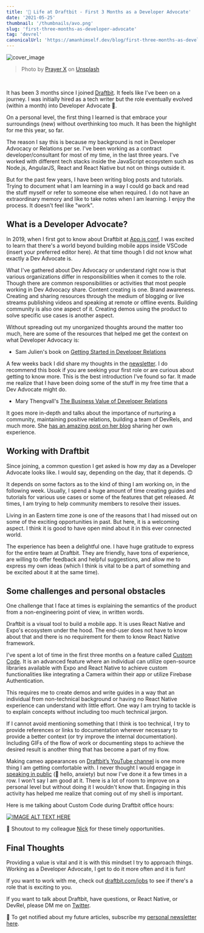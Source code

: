 ```yaml
---
title: '🌱 Life at Draftbit - First 3 Months as a Developer Advocate'
date: '2021-05-25'
thumbnail: '/thumbnails/avo.png'
slug: 'first-three-months-as-developer-advocate'
tag: 'devrel'
canonicalUrl: 'https://amanhimself.dev/blog/first-three-months-as-developer-advocate/'
---
```


![cover_image](https://i.imgur.com/TBebjua.jpg)

<blockquote>
Photo by <a href="https://unsplash.com/@x_prayer?utm_source=unsplash&utm_medium=referral&utm_content=creditCopyText">Prayer X</a> on <a href="https://unsplash.com/s/photos/galaxy?utm_source=unsplash&utm_medium=referral&utm_content=creditCopyText">Unsplash</a>
</blockquote>

<br />

It has been 3 months since I joined [Draftbit](https://draftbit.com/). It feels like I’ve been on a journey. I was initially hired as a tech writer but the role eventually evolved (within a month) into Developer Advocate 🥑.

On a personal level, the first thing I learned is that embrace your surroundings (new) without overthinking too much. It has been the highlight for me this year, so far.

The reason I say this is because my background is not in Developer Advocacy or Relations per se. I've been working as a contract developer/consultant for most of my time, in the last three years. I've worked with different tech stacks inside the JavaScript ecosystem such as Node.js, AngularJS, React and React Native but not on things outside it.

But for the past few years, I have been writing blog posts and tutorials. Trying to document what I am learning in a way I could go back and read the stuff myself or refer to someone else when required. I do not have an extraordinary memory and like to take notes when I am learning. I enjoy the process. It doesn't feel like "work".

## What is a Developer Advocate?

In 2019, when I first got to know about Draftbit at [App.js conf](https://appjs.co/), I was excited to learn that there's a world beyond building mobile apps inside VSCode (insert your preferred editor here). At that time though I did not know what exactly a Dev Advocate is.

What I've gathered about Dev Advocacy or understand right now is that various organizations differ in responsibilities when it comes to the role. Though there are common responsibilities or activities that most people working in Dev Advocacy share. Content creating is one. Brand awareness. Creating and sharing resources through the medium of blogging or live streams publishing videos and speaking at remote or offline events. Building community is also one aspect of it. Creating demos using the product to solve specific use cases is another aspect.

Without spreading out my unorganized thoughts around the matter too much, here are some of the resources that helped me get the context on what Developer Advocacy is:

- Sam Julien's book on [Getting Started in Developer Relations](https://learn.samjulien.com/getting-started-in-developer-relations)

A few weeks back I did share my thoughts in the [newsletter](https://www.getrevue.co/profile/amanhimself). I do recommend this book if you are seeking your first role or are curious about getting to know more. This is the best introduction I've found so far. It made me realize that I have been doing some of the stuff in my free time that a Dev Advocate might do.

- Mary Thengvall's [The Business Value of Developer Relations](https://www.persea-consulting.com/book)

It goes more in-depth and talks about the importance of nurturing a community, maintaining positive relations, building a team of DevRels, and much more. She [has an amazing post on her blog](https://www.marythengvall.com/blog/2020/6/29/the-camunda-developer-relations-career-path) sharing her own experience.

## Working with Draftbit

Since joining, a common question I get asked is how my day as a Developer Advocate looks like. I would say, depending on the day, that it depends. 🙃

It depends on some factors as to the kind of thing I am working on, in the following week. Usually, I spend a huge amount of time creating guides and tutorials for various use cases or some of the features that get released. At times, I am trying to help community members to resolve their issues.

Living in an Eastern time zone is one of the reasons that I had missed out on some of the exciting opportunities in past. But here, it is a welcoming aspect. I think it is good to have open mind about it in this ever connected world.

The experience has been a delightful one. I have huge gratitude to express for the entire team at Draftbit. They are friendly, have tons of experience, are willing to offer feedback and helpful suggestions, and allow me to express my own ideas (which I think is vital to be a part of something and be excited about it at the same time).

## Some challenges and personal obstacles

One challenge that I face at times is explaining the semantics of the product from a non-engineering point of view, in written words.

Draftbit is a visual tool to build a mobile app. It is uses React Native and Expo's ecosystem under the hood. The end-user does not have to know about that and there is no requirement for them to know React Native framework.

I've spent a lot of time in the first three months on a feature called [Custom Code](https://docs.draftbit.com/docs/custom-code). It is an advanced feature where an individual can utilize open-source libraries available with Expo and React Native to achieve custom functionalities like integrating a Camera within their app or utilize Firebase Authentication.

This requires me to create demos and write guides in a way that an individual from non-technical background or having no React Native experience can understand with little effort. One way I am trying to tackle is to explain concepts without including too much technical jargon.

If I cannot avoid mentioning something that I think is too technical, I try to provide references or links to documentation wherever necessary to provide a better context (or try improve the internal documentation). Including GIFs of the flow of work or documenting steps to achieve the desired result is another thing that has become a part of my flow.

Making cameo appearances on [Draftbit’s YouTube channel](https://www.youtube.com/c/Draftbit/videos) is one more thing I am getting comfortable with. I never thought I would engage in [speaking in public](https://www.youtube.com/watch?v=YIRxTUCY0NQ) (👋 hello, anxiety) but now I've done it a few times in a row. I won't say I am good at it. There is a lot of room to improve on a personal level but without doing it I wouldn't know that. Engaging in this activity has helped me realize that coming out of my shell is important.

Here is me talking about Custom Code during Draftbit office hours:

[![IMAGE ALT TEXT HERE](https://img.youtube.com/vi/pMz4XRjdOd0/0.jpg)](https://www.youtube.com/watch?v=pMz4XRjdOd0)

🙌 Shoutout to my colleague [Nick](https://twitter.com/nickselman) for these timely opportunities.

## Final Thoughts

Providing a value is vital and it is with this mindset I try to approach things. Working as a Developer Advocate, I get to do it more often and it is fun!

If you want to work with me, check out [draftbit.com/jobs](https://draftbit.com/jobs#openings) to see if there's a role that is exciting to you.

If you want to talk about Draftbit, have questions, or React Native, or DevRel, please DM me on [Twitter](https://twitter.com/amanhimself).

💌 To get notified about my future articles, subscribe my [personal newsletter here](https://www.getrevue.co/profile/amanhimself).
